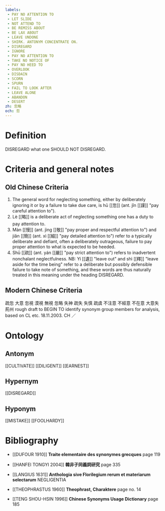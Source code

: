```yaml
---
labels: 
 - PAY NO ATTENTION TO
 - LET SLIDE
 - NOT ATTEND TO
 - BE REMISS ABOUT
 - BE LAX ABOUT
 - LEAVE UNDONE
 - SHIRK. ANTONYM CONCENTRATE ON.
 - DISREGARD
 - IGNORE
 - PAY NO ATTENTION TO
 - TAKE NO NOTICE OF
 - PAY NO HEED TO
 - OVERLOOK
 - DISDAIN
 - SCORN
 - SPURN
 - FAIL TO LOOK AFTER
 - LEAVE ALONE
 - ABANDON
 - DESERT
zh: 忽略
och: 忽
---
```


# Definition
DISREGARD what one SHOULD NOT DISREGARD.
# Criteria and general notes
## Old Chinese Criteria
1. The general word for neglecting something, either by deliberately ignoring it or by a failure to take due care, is hū [[忽]] (ant. jǐn [[謹]] "pay careful attention to").
2. Lè [[略]] is a deliberate act of neglecting something one has a duty to pay attention to.
3. Màn [[慢]] (ant. jìng [[敬]] "pay proper and respectful attention to") and jiǎn [[簡]] (ant. xì [[細]] "pay detailed attention to") refer to a typically deliberate and defiant, often a deliberately outrageous, failure to pay proper attention to what is expected to be heeded.
4. Shū [[疏]] (ant. yán [[嚴]] "pay strict attention to") refers to inadvertent nonchalant neglectfulness.
NB: Yí [[遺]] "leave out" and shì [[釋]] "leave aside for the time being" refer to a deliberate but possibly defensible failure to take note of something, and these words are thus naturally treated in this meaning under the heading DISREGARD.
## Modern Chinese Criteria
疏忽
大意
忽視
漠視
無視
忽略
失神
疏失
失慎
疏虞
不注意
不經意
不在意
大意失荊州
rough draft to BEGIN TO identify synonym group members for analysis, based on CL etc. 18.11.2003. CH ／
# Ontology

## Antonym
[[CULTIVATE]]
[[DILIGENT]]
[[EARNEST]]
## Hypernym
[[DISREGARD]]
## Hyponym
[[MISTAKE]]
[[FOOLHARDY]]
# Bibliography
- [[DUFOUR 1910]]
**Traite elementaire des synonymes grecques** page 119

- [[HANFEI TONGYI 2004]]
**韓非子同義詞研究** page 335

- [[LANGIUS 1631]]
**Anthologia sive Florilegium rerum et materiarum selectarum** 
NEGLIGENTIA
- [[THEOPHRASTUS 1960]]
**Theophrast, Charaktere** page no. 14

- [[TENG SHOU-HSIN 1996]]
**Chinese Synonyms Usage Dictionary** page 185
